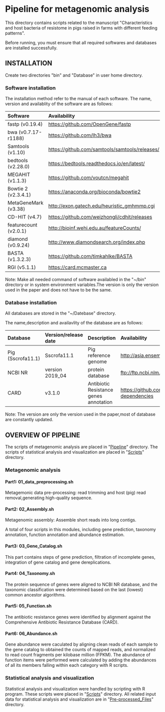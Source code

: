 # Pipeline for metagenomic analysis

This directory contains scripts related to the manuscript "Characteristics and host bacteria of resistome in pigs raised in farms with different feeding patterns". 

Before running, you must ensure that all required softwares and databases are installed successfully. 

## INSTALLATION

Create two directories "bin" and "Database" in user home directory. 

### Software installation

The installation method refer to the manual of each software. The name, version and availablity of the software are as follows:  

|Software|Availability|
|:-----|:---------|
|fastp (v0.19.4)|https://github.com/OpenGene/fastp|
|bwa (v0.7.17-r1188)|https://github.com/lh3/bwa|
|Samtools (v1.10)|https://github.com/samtools/samtools/releases/|
|bedtools (v2.28.0)|https://bedtools.readthedocs.io/en/latest/|
|MEGAHIT (v1.1.3)|https://github.com/voutcn/megahit|
|Bowtie 2 (v2.3.4.1)|https://anaconda.org/bioconda/bowtie2|
|MetaGeneMark (v3.38)|http://exon.gatech.edu/heuristic_gmhmmp.cgi|
|CD-HIT (v4.7)|https://github.com/weizhongli/cdhit/releases|
|featurecount (v2.0.1)|http://bioinf.wehi.edu.au/featureCounts/|
|diamond (v0.9.24)|http://www.diamondsearch.org/index.php|
|BASTA (v1.3.2.3)|https://github.com/timkahlke/BASTA|
|RGI (v5.1.1)|https://card.mcmaster.ca|

Note: Make all needed command of software availabled in the "~/bin" directory or in system environment variables.The version is only the version used in the paper and does not have to be the same. 

### Database installation

All databases are stored in the "~/Datebase" directory. 

The name,description and availavlity of the database are as follows: 

|Database|Version/release date|Description|Availability|
|:-------|:-------------------|:----------|:-----------|
|Pig (Sscrofa11.1)|Sscrofa11.1|Pig reference genome|http://asia.ensembl.org/Sus_scrofa/Info/Index|
|NCBI NR|version 2019_04|protein database|ftp://ftp.ncbi.nlm.nih.gov/blast/db|
|CARD|v3.1.0|Antibiotic Resistance genes annotation|https://github.com/arpcard/rgi#install-dependencies|

Note: The version are only the version used in the paper,most of database are constantly updated.

## OVERVIEW OF PIPELINE

The scripts of metagenomic analysis are placed in "[Pipeline](https://github.com/zhouyunyan/PigARGs/tree/main/Pipeline)" directory. The scripts of statistical analysis and visualization are placed in "[Scripts](https://github.com/zhouyunyan/PigARGs/tree/main/Scripts)" directory.

### Metagenomic analysis

#### Part1: 01_data_preprocessing.sh

Metagemonic data pre-processing: read trimming and host (pig) read removal,generating high-quality sequence. 

#### Part2: 02_Assembly.sh

Metagenomic assembly: Assemble short reads into long contigs.

A total of four scripts in this modules, including gene prediction, taxonomy annotation, function annotation and abundance estimation.

#### Part3: 03_Gene_Catalog.sh 

This part contains steps of gene prediction, filtration of incomplete genes, integration of gene catalog and gene dereplications.

#### Part4: 04_Taxonomy.sh 

The protein sequence of genes were aligned to NCBI NR database, and the taxonomic classification were determined based on the last (lowest) common ancestor algorithms.

#### Part5: 05_Function.sh

The antibiotic resistance genes were identified by alignment against the Comprehensive Antibiotic Resistance Database (CARD).

#### Part6: 06_Abundance.sh

Gene abundance were caculated by aligning clean reads of each sample to the gene catalog to obtained the counts of mapped reads, and  normalized to read count fragments per kilobase million (FPKM). The abundance of function items were performed were calculated by adding the abundances of all its members falling within each category with R scripts. 

### Statistical analysis and visualization

Statistical analysis and visualization were handled by scripting with R program. These scripts were placed in "[Scripts](https://github.com/zhouyunyan/PigARGs/tree/main/Scripts)" directory. All related input data for statistical analysis and visualization are in "[Pre-processed_Files](https://github.com/zhouyunyan/PigARGs/tree/main/Pre-processed_Files)" directory.
